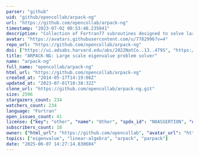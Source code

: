 ```yaml
---
parser: "github"
uid: "github/opencollab/arpack-ng"
url: "https://github.com/opencollab/arpack-ng"
timestamp: "2023-07-02 00:53:48.235041"
description: "Collection of Fortran77 subroutines designed to solve large scale eigenvalue problems."
avatar: "https://avatars.githubusercontent.com/u/7782996?v=4"
repo_url: "https://github.com/opencollab/arpack-ng"
doi: ["https://ui.adsabs.harvard.edu/abs/2022NatCo..13..479S", "https://ui.adsabs.harvard.edu/abs/2023ascl.soft06049L/abstract"]
title: "ARPACK-NG: Large scale eigenvalue problem solver"
name: "arpack-ng"
full_name: "opencollab/arpack-ng"
html_url: "https://github.com/opencollab/arpack-ng"
created_at: "2014-05-17T14:19:06Z"
updated_at: "2023-07-01T10:38:32Z"
clone_url: "https://github.com/opencollab/arpack-ng.git"
size: 2596
stargazers_count: 234
watchers_count: 234
language: "Fortran"
open_issues_count: 41
license: {"key": "other", "name": "Other", "spdx_id": "NOASSERTION", "url": null, "node_id": "MDc6TGljZW5zZTA="}
subscribers_count: 18
owner: {"html_url": "https://github.com/opencollab", "avatar_url": "https://avatars.githubusercontent.com/u/7782996?v=4", "login": "opencollab", "type": "Organization"}
topics: ["eigenvalue", "linear-algebra", "arpack", "parpack"]
date: "2025-06-07 14:27:14.830604"
---
```

